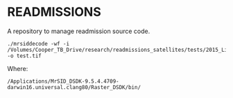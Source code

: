 # READMISSIONS
A repository to manage readmission source code.

```
./mrsiddecode -wf -i /Volumes/Cooper_TB_Drive/research/readmissions_satellites/tests/2015_Livingston.sid -o test.tif
```

Where:

```
/Applications/MrSID_DSDK-9.5.4.4709-darwin16.universal.clang80/Raster_DSDK/bin/
```

